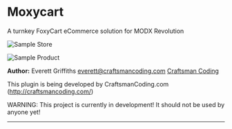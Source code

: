 Moxycart
========

A turnkey FoxyCart eCommerce solution for MODX Revolution



![Sample Store](https://raw.githubusercontent.com/wiki/craftsmancoding/moxycart/images/store-products.jpg "Moxycart in Action")


![Sample Product](https://raw.githubusercontent.com/wiki/craftsmancoding/moxycart/images/product.jpg "Sample Product")


**Author:** Everett Griffiths everett@craftsmancoding.com [Craftsman Coding](http://craftsmancoding.com/plugins/moxycart)

This plugin is being developed by CraftsmanCoding.com (http://craftsmancoding.com/)

WARNING: This project is currently in development! It should not be used by anyone yet!


------------------------------
